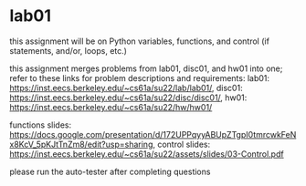 # lab01
 
this assignment will be on Python variables, functions, and control (if statements, and/or, loops, etc.)

this assignment merges problems from lab01, disc01, and hw01 into one; refer to these links for problem descriptions and requirements: lab01: https://inst.eecs.berkeley.edu/~cs61a/su22/lab/lab01/, disc01: https://inst.eecs.berkeley.edu/~cs61a/su22/disc/disc01/, hw01: https://inst.eecs.berkeley.edu/~cs61a/su22/hw/hw01/

functions slides: https://docs.google.com/presentation/d/172UPPqyyABUpZTgpI0tmrcwkFeNx8KcV_5pKJtTnZm8/edit?usp=sharing, control slides: https://inst.eecs.berkeley.edu/~cs61a/su22/assets/slides/03-Control.pdf

please run the auto-tester after completing questions
 
